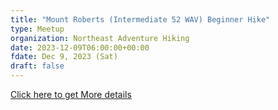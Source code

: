 ```yaml
---
title: "Mount Roberts (Intermediate 52 WAV) Beginner Hike" 
type: Meetup
organization: Northeast Adventure Hiking
date: 2023-12-09T06:00:00+00:00
fdate: Dec 9, 2023 (Sat)
draft: false
---
```

<a href="https://www.meetup.com/northeast-adventure-hiking-group/events/296838914/" target="_blank">Click here to get More details</a>

